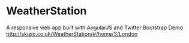 WeatherStation
==============

A responsive web app built with AngularJS and Twitter Bootstrap
Demo http://skizio.co.uk/WeatherStation/#/home/3/London
